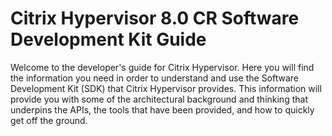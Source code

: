 # Citrix Hypervisor 8.0 CR Software Development Kit Guide

Welcome to the developer's guide for Citrix Hypervisor. Here you will find
the information you need in order to understand and use the Software
Development Kit (SDK) that Citrix Hypervisor provides. This information
will provide you with some of the architectural background and thinking
that underpins the APIs, the tools that have been provided, and how to
quickly get off the ground.
